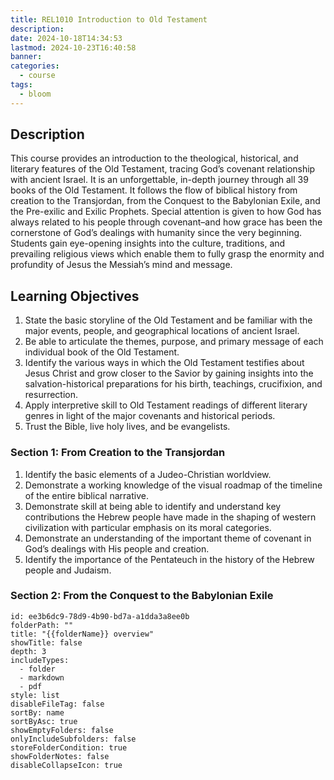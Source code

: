```yaml
---
title: REL1010 Introduction to Old Testament
description: 
date: 2024-10-18T14:34:53
lastmod: 2024-10-23T16:40:58
banner: 
categories:
  - course
tags:
  - bloom
---
```

## Description  
  
This course provides an introduction to the theological, historical, and literary features of the Old Testament, tracing God’s covenant relationship with ancient Israel. It is an unforgettable, in-depth journey through all 39 books of the Old Testament. It follows the flow of biblical history from creation to the Transjordan, from the Conquest to the Babylonian Exile, and the Pre-exilic and Exilic Prophets. Special attention is given to how God has always related to his people through covenant–and how grace has been the cornerstone of God’s dealings with humanity since the very beginning. Students gain eye-opening insights into the culture, traditions, and prevailing religious views which enable them to fully grasp the enormity and profundity of Jesus the Messiah’s mind and message.  
  
## Learning Objectives  
  
1. State the basic storyline of the Old Testament and be familiar with the major events, people, and geographical locations of ancient Israel.  
2. Be able to articulate the themes, purpose, and primary message of each individual book of the Old Testament.  
3. Identify the various ways in which the Old Testament testifies about Jesus Christ and grow closer to the Savior by gaining insights into the salvation-historical preparations for his birth, teachings, crucifixion, and resurrection.  
4. Apply interpretive skill to Old Testament readings of different literary genres in light of the major covenants and historical periods.  
5. Trust the Bible, live holy lives, and be evangelists.  
  
### Section 1: From Creation to the Transjordan  
  
1. Identify the basic elements of a Judeo-Christian worldview.  
2. Demonstrate a working knowledge of the visual roadmap of the timeline of the entire biblical narrative.  
3. Demonstrate skill at being able to identify and understand key contributions the Hebrew people have made in the shaping of western civilization with particular emphasis on its moral categories.  
4. Demonstrate an understanding of the important theme of covenant in God’s dealings with His people and creation.  
5. Identify the importance of the Pentateuch in the history of the Hebrew people and Judaism.  
  
### Section 2: From the Conquest to the Babylonian Exile  
  
```folder-overview  
id: ee3b6dc9-78d9-4b90-bd7a-a1dda3a8ee0b  
folderPath: ""  
title: "{{folderName}} overview"  
showTitle: false  
depth: 3  
includeTypes:  
  - folder  
  - markdown  
  - pdf  
style: list  
disableFileTag: false  
sortBy: name  
sortByAsc: true  
showEmptyFolders: false  
onlyIncludeSubfolders: false  
storeFolderCondition: true  
showFolderNotes: false  
disableCollapseIcon: true  
```  
